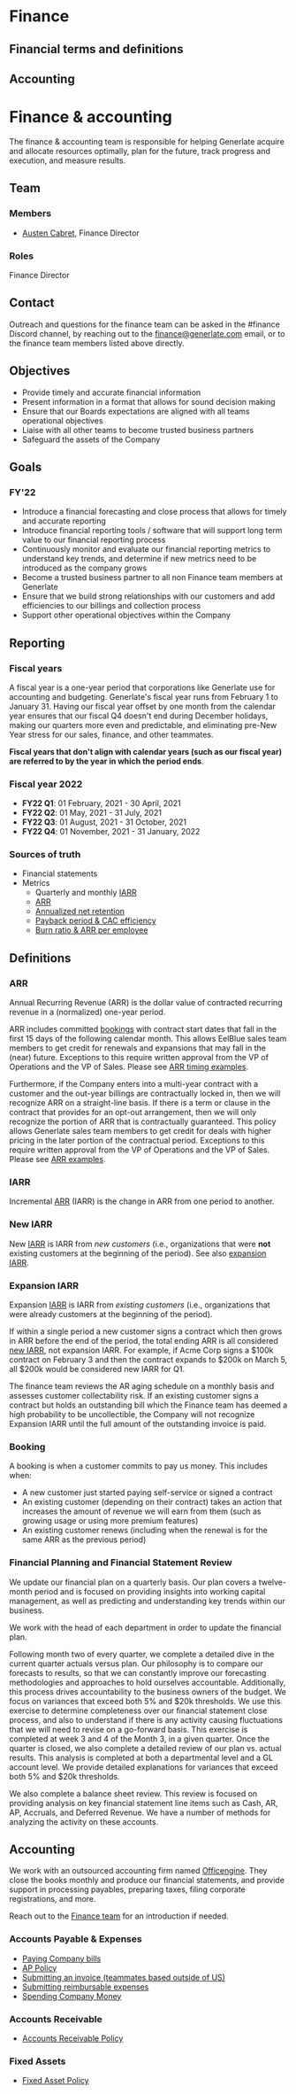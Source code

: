 # Finance

## Financial terms and definitions

## Accounting

# Finance & accounting

The finance & accounting team is responsible for helping Generlate acquire and allocate resources optimally, plan for the future, track progress and execution, and measure results.

## Team

### Members

-   [Austen Cabret](../company/team/index.md#austen-cabret-he-him), Finance Director

### Roles

Finance Director

## Contact

Outreach and questions for the finance team can be asked in the #finance Discord channel, by reaching out to the finance@generlate.com email, or to the finance team members listed above directly.

## Objectives

-   Provide timely and accurate financial information
-   Present information in a format that allows for sound decision making
-   Ensure that our Boards expectations are aligned with all teams operational objectives
-   Liaise with all other teams to become trusted business partners
-   Safeguard the assets of the Company

## Goals

### FY'22

-   Introduce a financial forecasting and close process that allows for timely and accurate reporting
-   Introduce financial reporting tools / software that will support long term value to our financial reporting process
-   Continuously monitor and evaluate our financial reporting metrics to understand key trends, and determine if new metrics need to be introduced as the company grows
-   Become a trusted business partner to all non Finance team members at Generlate
-   Ensure that we build strong relationships with our customers and add efficiencies to our billings and collection process
-   Support other operational objectives within the Company

## Reporting

### Fiscal years

A fiscal year is a one-year period that corporations like Generlate use for accounting and budgeting. Generlate's fiscal year runs from February 1 to January 31. Having our fiscal year offset by one month from the calendar year ensures that our fiscal Q4 doesn't end during December holidays, making our quarters more even and predictable, and eliminating pre-New Year stress for our sales, finance, and other teammates.

**Fiscal years that don't align with calendar years (such as our fiscal year) are referred to by the year in which the period ends**.

### Fiscal year 2022

-   **FY22 Q1**: 01 February, 2021 - 30 April, 2021
-   **FY22 Q2**: 01 May, 2021 - 31 July, 2021
-   **FY22 Q3**: 01 August, 2021 - 31 October, 2021
-   **FY22 Q4**: 01 November, 2021 - 31 January, 2022

### Sources of truth

-   Financial statements
-   Metrics
    -   Quarterly and monthly [IARR](https://docs.google.com/spreadsheets/d/1Ao3Nqw6gH3yAuZtICV3xo35kKKnI9oKXnvPuTQ0Fh9c/edit#gid=2006715807) <!-- missing link and use onedrive instead -->
    -   [ARR](https://docs.google.com/spreadsheets/d/1Ao3Nqw6gH3yAuZtICV3xo35kKKnI9oKXnvPuTQ0Fh9c/edit#gid=1460993554) <!-- missing link and use onedrive instead -->
    -   [Annualized net retention](https://docs.google.com/spreadsheets/d/1mO0Sx8hv-RKZkwgF-6HWjQnCbGmowdvej9DuntKleNs/edit#gid=0) <!-- missing link and use onedrive instead -->
    -   [Payback period & CAC efficiency](https://docs.google.com/spreadsheets/d/1mO0Sx8hv-RKZkwgF-6HWjQnCbGmowdvej9DuntKleNs/edit#gid=0) <!-- missing link and use onedrive instead -->
    -   [Burn ratio & ARR per employee](https://docs.google.com/spreadsheets/d/1mO0Sx8hv-RKZkwgF-6HWjQnCbGmowdvej9DuntKleNs/edit#gid=0) <!-- missing link and use onedrive instead -->

## Definitions

### ARR

Annual Recurring Revenue (ARR) is the dollar value of contracted recurring revenue in a (normalized) one-year period.

ARR includes committed [bookings](#booking) with contract start dates that fall in the first 15 days of the following calendar month. This allows EelBlue sales team members to get credit for renewals and expansions that may fall in the (near) future. Exceptions to this require written approval from the VP of Operations and the VP of Sales. Please see [ARR timing examples](https://docs.google.com/document/d/1SdUzcW8UUUgSjawIdjPw2bDBJ-j0Fjo3Et0r6yOnikE/edit). <!-- missing link -->

Furthermore, if the Company enters into a multi-year contract with a customer and the out-year billings are contractually locked in, then we will recognize ARR on a straight-line basis. If there is a term or clause in the contract that provides for an opt-out arrangement, then we will only recognize the portion of ARR that is contractually guaranteed. This policy allows Generlate sales team members to get credit for deals with higher pricing in the later portion of the contractual period. Exceptions to this require written approval from the VP of Operations and the VP of Sales. Please see [ARR examples](https://docs.google.com/document/d/1H-qNQTzlDnnr6uNP4NcFFYwkL-ILyoQlBW9qEaYglg0/edit). <!-- missing link and use onedrive instead -->

### IARR

Incremental [ARR](#arr) (IARR) is the change in ARR from one period to another.

### New IARR

New [IARR](#iarr) is IARR from _new customers_ (i.e., organizations that were **not** existing customers at the beginning of the period). See also [expansion IARR](#expansion-iarr).

### Expansion IARR

Expansion [IARR](#iarr) is IARR from _existing customers_ (i.e., organizations that were already customers at the beginning of the period).

If within a single period a new customer signs a contract which then grows in ARR before the end of the period, the total ending ARR is all considered [new IARR](#new-iarr), not expansion IARR. For example, if Acme Corp signs a $100k contract on February 3 and then the contract expands to $200k on March 5, all $200k would be considered new IARR for Q1.

The finance team reviews the AR aging schedule on a monthly basis and assesses customer collectability risk. If an existing customer signs a contract but holds an outstanding bill which the Finance team has deemed a high probability to be uncollectible, the Company will not recognize Expansion IARR until the full amount of the outstanding invoice is paid.

### Booking

A booking is when a customer commits to pay us money. This includes when:

-   A new customer just started paying self-service or signed a contract
-   An existing customer (depending on their contract) takes an action that increases the amount of revenue we will earn from them (such as growing usage or using more premium features)
-   An existing customer renews (including when the renewal is for the same ARR as the previous period)

### Financial Planning and Financial Statement Review

We update our financial plan on a quarterly basis. Our plan covers a twelve-month period and is focused on providing insights into working capital management, as well as predicting and understanding key trends within our business.

We work with the head of each department in order to update the financial plan.

Following month two of every quarter, we complete a detailed dive in the current quarter actuals versus plan. Our philosophy is to compare our forecasts to results, so that we can constantly improve our forecasting methodologies and approaches to hold ourselves accountable. Additionally, this process drives accountability to the business owners of the budget. We focus on variances that exceed both 5% and $20k thresholds. We use this exercise to determine completeness over our financial statement close process, and also to understand if there is any activity causing fluctuations that we will need to revise on a go-forward basis. This exercise is completed at week 3 and 4 of the Month 3, in a given quarter. Once the quarter is closed, we also complete a detailed review of our plan vs. actual results. This analysis is completed at both a departmental level and a GL account level. We provide detailed explanations for variances that exceed both 5% and $20k thresholds.

We also complete a balance sheet review. This review is focused on providing analysis on key financial statement line items such as Cash, AR, AP, Accruals, and Deferred Revenue. We have a number of methods for analyzing the activity on these accounts.

## Accounting

We work with an outsourced accounting firm named [Officengine](https://officengine.com/). <!-- replace officeengine or delete it --> They close the books monthly and produce our financial statements, and provide support in processing payables, preparing taxes, filing corporate registrations, and more.

Reach out to the [Finance team](#team) for an introduction if needed.

### Accounts Payable & Expenses

-   [Paying Company bills](payables.md) <!-- missing link -->
-   [AP Policy](ap.md) <!-- missing link -->
-   [Submitting an invoice (teammates based outside of US)](invoices.md) <!-- missing link -->
-   [Submitting reimbursable expenses](expenses.md) <!-- missing link -->
-   [Spending Company Money](spending-company-money.md) <!-- missing link -->

### Accounts Receivable

-   [Accounts Receivable Policy](ar.md) <!-- missing link -->

### Fixed Assets

-   [Fixed Asset Policy](https://docs.google.com/document/d/155anVJgInRempR92LiiOwOIf2JJB5jj3b9ktrp8nznY/edit) <!-- missing link and use onedrive instead -->
